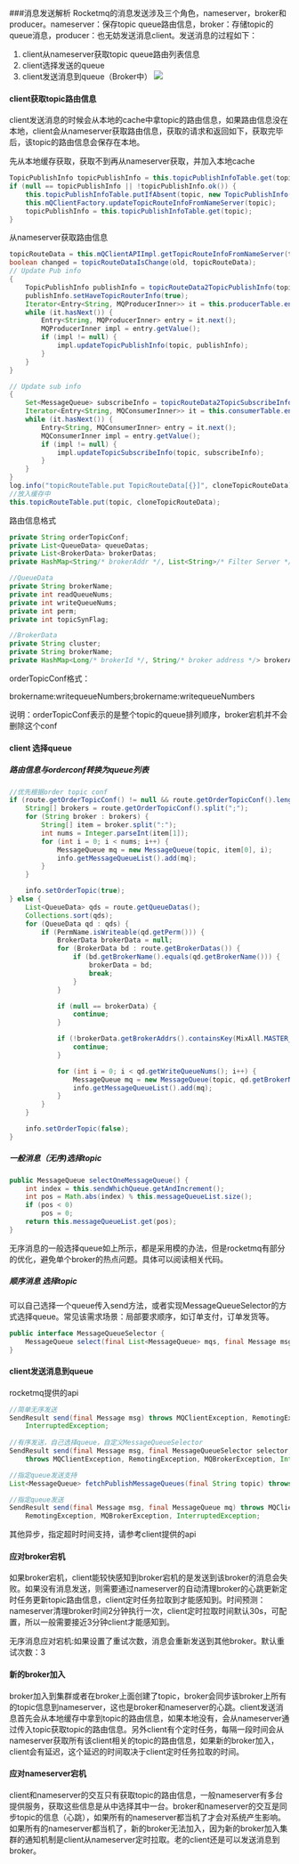 ###消息发送解析
Rocketmq的消息发送涉及三个角色，nameserver，broker和producer。nameserver：保存topic queue路由信息，broker：存储topic的queue消息，producer：也无妨发送消息client。发送消息的过程如下：

1. client从nameserver获取topic queue路由列表信息
2. client选择发送的queue
3. client发送消息到queue（Broker中）
![](images/msg_send.png)

#### client获取topic路由信息
client发送消息的时候会从本地的cache中拿topic的路由信息，如果路由信息没在本地，client会从nameserver获取路由信息，获取的请求和返回如下，获取完毕后，该topic的路由信息会保存在本地。

先从本地缓存获取，获取不到再从nameserver获取，并加入本地cache

```java
TopicPublishInfo topicPublishInfo = this.topicPublishInfoTable.get(topic);
if (null == topicPublishInfo || !topicPublishInfo.ok()) {
    this.topicPublishInfoTable.putIfAbsent(topic, new TopicPublishInfo());
    this.mQClientFactory.updateTopicRouteInfoFromNameServer(topic);
    topicPublishInfo = this.topicPublishInfoTable.get(topic);
}
```

从nameserver获取路由信息

```java
topicRouteData = this.mQClientAPIImpl.getTopicRouteInfoFromNameServer(topic, 1000 * 3);
boolean changed = topicRouteDataIsChange(old, topicRouteData);
// Update Pub info
{
    TopicPublishInfo publishInfo = topicRouteData2TopicPublishInfo(topic, topicRouteData);
    publishInfo.setHaveTopicRouterInfo(true);
    Iterator<Entry<String, MQProducerInner>> it = this.producerTable.entrySet().iterator();
    while (it.hasNext()) {
        Entry<String, MQProducerInner> entry = it.next();
        MQProducerInner impl = entry.getValue();
        if (impl != null) {
            impl.updateTopicPublishInfo(topic, publishInfo);
        }
    }
}

// Update sub info
{
    Set<MessageQueue> subscribeInfo = topicRouteData2TopicSubscribeInfo(topic, topicRouteData);
    Iterator<Entry<String, MQConsumerInner>> it = this.consumerTable.entrySet().iterator();
    while (it.hasNext()) {
        Entry<String, MQConsumerInner> entry = it.next();
        MQConsumerInner impl = entry.getValue();
        if (impl != null) {
            impl.updateTopicSubscribeInfo(topic, subscribeInfo);
        }
    }
}
log.info("topicRouteTable.put TopicRouteData[{}]", cloneTopicRouteData);
//放入缓存中
this.topicRouteTable.put(topic, cloneTopicRouteData);

```
路由信息格式

```java
private String orderTopicConf;
private List<QueueData> queueDatas;
private List<BrokerData> brokerDatas;
private HashMap<String/* brokerAddr */, List<String>/* Filter Server */> filterServerTable;

//QueueData
private String brokerName;
private int readQueueNums;
private int writeQueueNums;
private int perm;
private int topicSynFlag;

//BrokerData
private String cluster;
private String brokerName;
private HashMap<Long/* brokerId */, String/* broker address */> brokerAddrs;

```
orderTopicConf格式：

brokername:writequeueNumbers;brokername:writequeueNumbers

说明：orderTopicConf表示的是整个topic的queue排列顺序，broker宕机并不会删除这个conf

#### client 选择queue

##### 路由信息与orderconf转换为queue列表

```java
//优先根据order topic conf
if (route.getOrderTopicConf() != null && route.getOrderTopicConf().length() > 0) {
    String[] brokers = route.getOrderTopicConf().split(";");
    for (String broker : brokers) {
        String[] item = broker.split(":");
        int nums = Integer.parseInt(item[1]);
        for (int i = 0; i < nums; i++) {
            MessageQueue mq = new MessageQueue(topic, item[0], i);
            info.getMessageQueueList().add(mq);
        }
    }

    info.setOrderTopic(true);
} else {
    List<QueueData> qds = route.getQueueDatas();
    Collections.sort(qds);
    for (QueueData qd : qds) {
        if (PermName.isWriteable(qd.getPerm())) {
            BrokerData brokerData = null;
            for (BrokerData bd : route.getBrokerDatas()) {
                if (bd.getBrokerName().equals(qd.getBrokerName())) {
                    brokerData = bd;
                    break;
                }
            }

            if (null == brokerData) {
                continue;
            }

            if (!brokerData.getBrokerAddrs().containsKey(MixAll.MASTER_ID)) {
                continue;
            }

            for (int i = 0; i < qd.getWriteQueueNums(); i++) {
                MessageQueue mq = new MessageQueue(topic, qd.getBrokerName(), i);
                info.getMessageQueueList().add(mq);
            }
        }
    }

    info.setOrderTopic(false);
}

```

#####  一般消息（无序)选择topic

```java
public MessageQueue selectOneMessageQueue() {
    int index = this.sendWhichQueue.getAndIncrement();
    int pos = Math.abs(index) % this.messageQueueList.size();
    if (pos < 0)
        pos = 0;
    return this.messageQueueList.get(pos);
}

```
无序消息的一般选择queue如上所示，都是采用模的办法，但是rocketmq有部分的优化，避免单个broker的热点问题。具体可以阅读相关代码。

##### 顺序消息 选择topic
可以自己选择一个queue传入send方法，或者实现MessageQueueSelector的方式选择queue。常见该需求场景：局部要求顺序，如订单支付，订单发货等。

```java
public interface MessageQueueSelector {
    MessageQueue select(final List<MessageQueue> mqs, final Message msg, final Object arg);
}
```


#### client发送消息到queue
rocketmq提供的api

```java
//简单无序发送
SendResult send(final Message msg) throws MQClientException, RemotingException, MQBrokerException,
	InterruptedException;
	
//有序发送，自己选择queue，自定义MessageQueueSelector
SendResult send(final Message msg, final MessageQueueSelector selector, final Object arg)
	throws MQClientException, RemotingException, MQBrokerException, InterruptedException;

//指定queue发送支持
List<MessageQueue> fetchPublishMessageQueues(final String topic) throws MQClientException;

//指定queue发送
SendResult send(final Message msg, final MessageQueue mq) throws MQClientException,
    RemotingException, MQBrokerException, InterruptedException;
```
其他异步，指定超时时间支持，请参考client提供的api

#### 应对broker宕机
如果broker宕机，client能较快感知到broker宕机的是发送到该broker的消息会失败。如果没有消息发送，则需要通过nameserver的自动清理broker的心跳更新定时任务更新topic路由信息，client定时任务拉取到才能感知到。时间预测：nameserver清理broker时间2分钟执行一次，client定时拉取时间默认30s，可配置，所以一般需要接近3分钟client才能感知到。

无序消息应对宕机:如果设置了重试次数，消息会重新发送到其他broker。默认重试次数：3

#### 新的broker加入
broker加入到集群或者在broker上面创建了topic，broker会同步该broker上所有的topic信息到nameserver，这也是broker和nameserver的心跳。client发送消息首先会从本地缓存中拿到topic的路由信息，如果本地没有，会从nameserver通过传入topic获取topic的路由信息。另外client有个定时任务，每隔一段时间会从nameserver获取所有该client相关的topic的路由信息，如果新的broker加入，client会有延迟，这个延迟的时间取决于client定时任务拉取的时间。


#### 应对nameserver宕机
client和nameserver的交互只有获取topic的路由信息，一般nameserver有多台提供服务，获取这些信息是从中选择其中一台。broker和nameserver的交互是同步topic的信息（心跳），如果所有的nameserver都当机了才会对系统产生影响。如果所有的nameserver都当机了，新的broker无法加入，因为新的broker加入集群的通知机制是client从nameserver定时拉取。老的client还是可以发送消息到broker。

